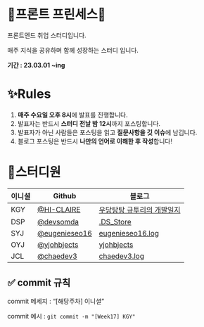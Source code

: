 # 👸프론트 프린세스💎

프론트엔드 취업 스터디입니다.

매주 지식을 공유하며 함께 성장하는 스터디 입니다. 

**기간 : 23.03.01 ~ing**

# ✨Rules

1. **매주 수요일 오후 8시**에 발표를 진행합니다.
2. 발표자는 반드시 **스터디 전날 밤 12시**까지 포스팅합니다.
3. 발표자가 아닌 사람들은 포스팅을 읽고 **질문사항을 깃 이슈**에 남깁니다.
4. 블로그 포스팅은 반드시 **나만의 언어로 이해한 후 작성**합니다!

# 👯스터디원

| 이니셜 | Github | 블로그 |
| --- | --- | --- |
| KGY | [@HI-CLAIRE](https://github.com/HI-CLAIRE) | [우당탕탕 규투리의 개발일지](https://hi-claire.tistory.com) |
| DSP | [@devsomda](https://github.com/devsomda) | [.DS_Store](https://velog.io/@somda) |
| SYJ | [@eugenieseo16](https://github.com/eugenieseo16) | [eugenieseo16.log](https://velog.io/@eugenieseo16) |
| OYJ | [@yjohbjects](https://github.com/yjohbjects) | [yjohbjects](https://yjohbjects.tistory.com) |
| JCL | [@chaedev3](https://github.com/chaedev3) | [chaedev3.log](https://velog.io/@chaedev3) |

## ✅ commit 규칙

commit 메세지 : “[해당주차] 이니셜”

commit 예시 : `git commit -m "[Week17] KGY"`
